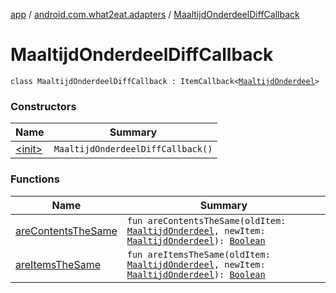 [app](../../index.md) / [android.com.what2eat.adapters](../index.md) / [MaaltijdOnderdeelDiffCallback](./index.md)

# MaaltijdOnderdeelDiffCallback

`class MaaltijdOnderdeelDiffCallback : ItemCallback<`[`MaaltijdOnderdeel`](../../android.com.what2eat.model/-maaltijd-onderdeel/index.md)`>`

### Constructors

| Name | Summary |
|---|---|
| [&lt;init&gt;](-init-.md) | `MaaltijdOnderdeelDiffCallback()` |

### Functions

| Name | Summary |
|---|---|
| [areContentsTheSame](are-contents-the-same.md) | `fun areContentsTheSame(oldItem: `[`MaaltijdOnderdeel`](../../android.com.what2eat.model/-maaltijd-onderdeel/index.md)`, newItem: `[`MaaltijdOnderdeel`](../../android.com.what2eat.model/-maaltijd-onderdeel/index.md)`): `[`Boolean`](https://kotlinlang.org/api/latest/jvm/stdlib/kotlin/-boolean/index.html) |
| [areItemsTheSame](are-items-the-same.md) | `fun areItemsTheSame(oldItem: `[`MaaltijdOnderdeel`](../../android.com.what2eat.model/-maaltijd-onderdeel/index.md)`, newItem: `[`MaaltijdOnderdeel`](../../android.com.what2eat.model/-maaltijd-onderdeel/index.md)`): `[`Boolean`](https://kotlinlang.org/api/latest/jvm/stdlib/kotlin/-boolean/index.html) |

